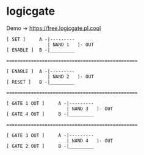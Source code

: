 # logicgate
Demo -> https://free.logicgate.pl.cool



    [ SET ]     A -|---------
                   | NAND 1   )- OUT
    [ ENABLE ]  B -|_________

    ================================================

    [ ENABLE ]  A -|---------
                   | NAND 2   )- OUT
    [ RESET ]   B -|_________

    ================================================

    [ GATE 1 OUT ]     A -|---------
                          | NAND 3   )- OUT
    [ GATE 4 OUT ]     B -|_________

    ================================================

    [ GATE 3 OUT ]     A -|---------
                          | NAND 4   )- OUT
    [ GATE 2 OUT ]     B -|_________



